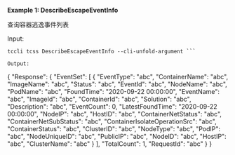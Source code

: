 **Example 1: DescribeEscapeEventInfo**

查询容器逃逸事件列表

Input: 

```
tccli tcss DescribeEscapeEventInfo --cli-unfold-argument ```

Output: 
```
{
    "Response": {
        "EventSet": [
            {
                "EventType": "abc",
                "ContainerName": "abc",
                "ImageName": "abc",
                "Status": "abc",
                "EventId": "abc",
                "NodeName": "abc",
                "PodName": "abc",
                "FoundTime": "2020-09-22 00:00:00",
                "EventName": "abc",
                "ImageId": "abc",
                "ContainerId": "abc",
                "Solution": "abc",
                "Description": "abc",
                "EventCount": 0,
                "LatestFoundTime": "2020-09-22 00:00:00",
                "NodeIP": "abc",
                "HostID": "abc",
                "ContainerNetStatus": "abc",
                "ContainerNetSubStatus": "abc",
                "ContainerIsolateOperationSrc": "abc",
                "ContainerStatus": "abc",
                "ClusterID": "abc",
                "NodeType": "abc",
                "PodIP": "abc",
                "NodeUniqueID": "abc",
                "PublicIP": "abc",
                "NodeID": "abc",
                "HostIP": "abc",
                "ClusterName": "abc"
            }
        ],
        "TotalCount": 1,
        "RequestId": "abc"
    }
}
```

